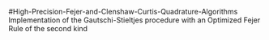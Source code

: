 #High-Precision-Fejer-and-Clenshaw-Curtis-Quadrature-Algorithms
Implementation of the Gautschi-Stieltjes procedure with an Optimized Fejer Rule of the second kind
